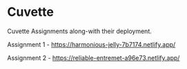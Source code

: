 # Cuvette

Cuvette Assignments along-with their deployment.

Assignment 1 - https://harmonious-jelly-7b7174.netlify.app/

Assignment 2 - https://reliable-entremet-a96e73.netlify.app/
